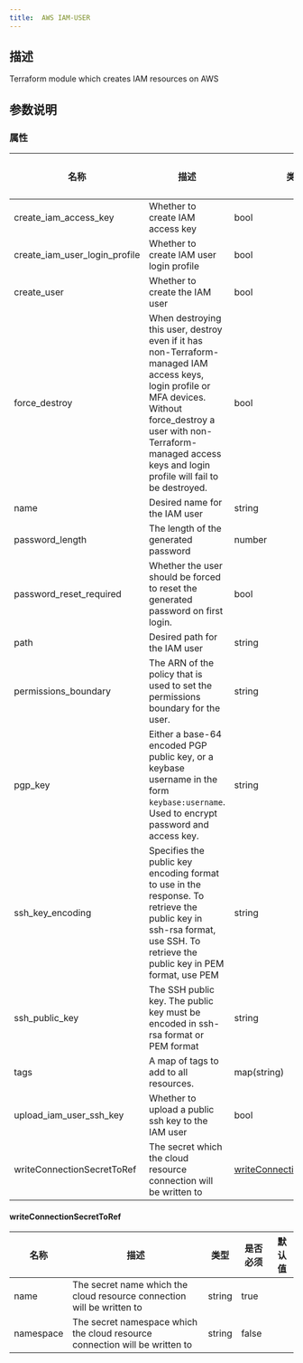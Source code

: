```yaml
---
title:  AWS IAM-USER
---
```


## 描述

Terraform module which creates IAM resources on AWS

## 参数说明


### 属性

 名称 | 描述 | 类型 | 是否必须 | 默认值 
 ------------ | ------------- | ------------- | ------------- | ------------- 
 create_iam_access_key | Whether to create IAM access key | bool | false |  
 create_iam_user_login_profile | Whether to create IAM user login profile | bool | false |  
 create_user | Whether to create the IAM user | bool | false |  
 force_destroy | When destroying this user, destroy even if it has non-Terraform-managed IAM access keys, login profile or MFA devices. Without force_destroy a user with non-Terraform-managed access keys and login profile will fail to be destroyed. | bool | false |  
 name | Desired name for the IAM user | string | true |  
 password_length | The length of the generated password | number | false |  
 password_reset_required | Whether the user should be forced to reset the generated password on first login. | bool | false |  
 path | Desired path for the IAM user | string | false |  
 permissions_boundary | The ARN of the policy that is used to set the permissions boundary for the user. | string | false |  
 pgp_key | Either a base-64 encoded PGP public key, or a keybase username in the form `keybase:username`. Used to encrypt password and access key. | string | false |  
 ssh_key_encoding | Specifies the public key encoding format to use in the response. To retrieve the public key in ssh-rsa format, use SSH. To retrieve the public key in PEM format, use PEM | string | false |  
 ssh_public_key | The SSH public key. The public key must be encoded in ssh-rsa format or PEM format | string | false |  
 tags | A map of tags to add to all resources. | map(string) | false |  
 upload_iam_user_ssh_key | Whether to upload a public ssh key to the IAM user | bool | false |  
 writeConnectionSecretToRef | The secret which the cloud resource connection will be written to | [writeConnectionSecretToRef](#writeConnectionSecretToRef) | false |  


#### writeConnectionSecretToRef

 名称 | 描述 | 类型 | 是否必须 | 默认值 
 ------------ | ------------- | ------------- | ------------- | ------------- 
 name | The secret name which the cloud resource connection will be written to | string | true |  
 namespace | The secret namespace which the cloud resource connection will be written to | string | false |  
